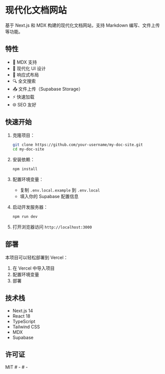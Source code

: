 # 现代化文档网站

基于 Next.js 和 MDX 构建的现代化文档网站，支持 Markdown 编写、文件上传等功能。

## 特性

- 📝 MDX 支持
- 🎨 现代化 UI 设计
- 📱 响应式布局
- 🔍 全文搜索
- 📤 文件上传（Supabase Storage）
- ⚡ 快速加载
- 🌐 SEO 友好

## 快速开始

1. 克隆项目：
   ```bash
   git clone https://github.com/your-username/my-doc-site.git
   cd my-doc-site
   ```

2. 安装依赖：
   ```bash
   npm install
   ```

3. 配置环境变量：
   - 复制 `.env.local.example` 到 `.env.local`
   - 填入你的 Supabase 配置信息

4. 启动开发服务器：
   ```bash
   npm run dev
   ```

5. 打开浏览器访问 `http://localhost:3000`

## 部署

本项目可以轻松部署到 Vercel：

1. 在 Vercel 中导入项目
2. 配置环境变量
3. 部署

## 技术栈

- Next.js 14
- React 18
- TypeScript
- Tailwind CSS
- MDX
- Supabase

## 许可证

MIT #   - 
 
 #   -  
 